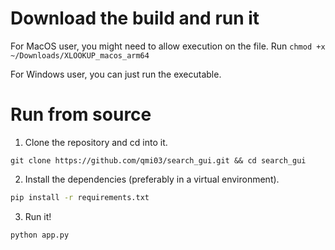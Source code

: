 # Download the build and run it
For MacOS user, you might need to allow execution on the file.
Run `chmod +x ~/Downloads/XLOOKUP_macos_arm64`

For Windows user, you can just run the executable.

# Run from source
1. Clone the repository and cd into it.
```
git clone https://github.com/qmi03/search_gui.git && cd search_gui
```
2. Install the dependencies (preferably in a virtual environment).
```sh
pip install -r requirements.txt
```
3. Run it!
```sh
python app.py
```
